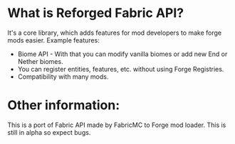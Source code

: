 # What is Reforged Fabric API?
It's a core library, which adds features for mod developers to make forge mods easier.
Example features:
- Biome API - With that you can modify vanilla biomes or add new End or Nether biomes.
- You can register entities, features, etc. without using Forge Registries.
- Compatibility with many mods.
 
# Other information:
This is a port of Fabric API made by FabricMC to Forge mod loader.
This is still in alpha so expect bugs.
